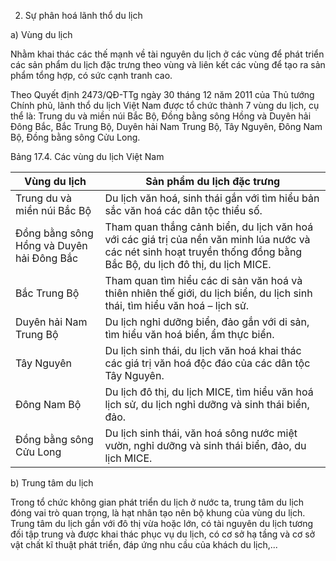 2. Sự phân hoá lãnh thổ du lịch

a) Vùng du lịch

Nhằm khai thác các thế mạnh về tài nguyên du lịch ở các vùng để phát triển các sản phẩm du lịch đặc trưng theo vùng và liên kết các vùng để tạo ra sản phẩm tổng hợp, có sức cạnh tranh cao.

Theo Quyết định 2473/QĐ-TTg ngày 30 tháng 12 năm 2011 của Thủ tướng Chính phủ, lãnh thổ du lịch Việt Nam được tổ chức thành 7 vùng du lịch, cụ thể là: Trung du và miền núi Bắc Bộ, Đồng bằng sông Hồng và Duyên hải Đông Bắc, Bắc Trung Bộ, Duyên hải Nam Trung Bộ, Tây Nguyên, Đông Nam Bộ, Đồng bằng sông Cửu Long.

Bảng 17.4. Các vùng du lịch Việt Nam

Vùng du lịch | Sản phẩm du lịch đặc trưng
--- | ---
Trung du và miền núi Bắc Bộ | Du lịch văn hoá, sinh thái gắn với tìm hiểu bản sắc văn hoá các dân tộc thiểu số.
Đồng bằng sông Hồng và Duyên hải Đông Bắc | Tham quan thắng cảnh biển, du lịch văn hoá với các giá trị của nền văn minh lúa nước và các nét sinh hoạt truyền thống đồng bằng Bắc Bộ, du lịch đô thị, du lịch MICE.
Bắc Trung Bộ | Tham quan tìm hiểu các di sản văn hoá và thiên nhiên thế giới, du lịch biển, du lịch sinh thái, tìm hiểu văn hoá – lịch sử.
Duyên hải Nam Trung Bộ | Du lịch nghỉ dưỡng biển, đảo gắn với di sản, tìm hiểu văn hoá biển, ẩm thực biển.
Tây Nguyên | Du lịch sinh thái, du lịch văn hoá khai thác các giá trị văn hoá độc đáo của các dân tộc Tây Nguyên.
Đông Nam Bộ | Du lịch đô thị, du lịch MICE, tìm hiểu văn hoá lịch sử, du lịch nghỉ dưỡng và sinh thái biển, đảo.
Đồng bằng sông Cửu Long | Du lịch sinh thái, văn hoá sông nước miệt vườn, nghỉ dưỡng và sinh thái biển, đảo, du lịch MICE.

b) Trung tâm du lịch

Trong tổ chức không gian phát triển du lịch ở nước ta, trung tâm du lịch đóng vai trò quan trọng, là hạt nhân tạo nên bộ khung của vùng du lịch. Trung tâm du lịch gắn với đô thị vừa hoặc lớn, có tài nguyên du lịch tương đối tập trung và được khai thác phục vụ du lịch, có cơ sở hạ tầng và cơ sở vật chất kĩ thuật phát triển, đáp ứng nhu cầu của khách du lịch,...